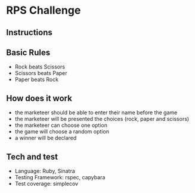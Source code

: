 # RPS Challenge

Instructions
-------

## Basic Rules

- Rock beats Scissors
- Scissors beats Paper
- Paper beats Rock

## How does it work

- the marketeer should be able to enter their name before the game
- the marketeer will be presented the choices (rock, paper and scissors)
- the marketeer can choose one option
- the game will choose a random option
- a winner will be declared

## Tech and test

- Language: Ruby, Sinatra
- Testing Framework: rspec, capybara
- Test coverage: simplecov
